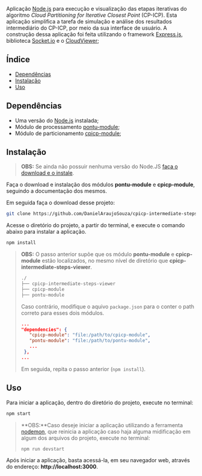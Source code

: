 Aplicação [Node.js](https://nodejs.org/) para execução e visualização das etapas iterativas do algoritmo _Cloud Partitioning for Iterative Closest Point_ (CP-ICP). Esta aplicação simplifica a tarefa de simulação e análise dos resultados intermediário do CP-ICP, por meio da sua interface de usuário. A construção dessa aplicação foi feita utilizando o framework [Express.js](https://expressjs.com/), biblioteca [Socket.io](Socket.io) e o [CloudViewer](https://github.com/DanielAraujoSouza/CloudViewer);

## Índice

- [Dependências](#dependências)
- [Instalação](#instalação)
- [Uso](#uso)

## Dependências

- Uma versão do [Node.js](https://nodejs.org/) instalada;
- Módulo de processamento [pontu-module](https://github.com/DanielAraujoSouza/pontu-module);
- Módulo de particionamento [cpicp-module](https://github.com/DanielAraujoSouza/cpicp-module);

## Instalação

> **OBS:** Se ainda não possuir nenhuma versão do Node.JS [faça o download e o instale](https://nodejs.org/en/download/).

Faça o download e instalação dos módulos **pontu-module** e **cpicp-module**, seguindo a documentação dos mesmos.

Em seguida faça o download desse projeto:

```bash
git clone https://github.com/DanielAraujoSouza/cpicp-intermediate-steps-viewer
```

Acesse o diretório do projeto, a partir do terminal, e execute o comando abaixo para instalar a aplicação.

```bash
npm install
```

> **OBS:** O passo anterior supõe que os módulo **pontu-module** e **cpicp-module** estão localizados, no mesmo nível de diretório que **cpicp-intermediate-steps-viewer**.
>
> ```bash
> ./
> ├── cpicp-intermediate-steps-viewer
> ├── cpicp-module
> ├── pontu-module
> ```
>
> Caso contrário, modifique o aquivo `package.json` para o conter o path correto para esses dois módulos.
>
> ```json
> ...
> "dependencies": {
>    "cpicp-module": "file:/path/to/cpicp-module",
>    "pontu-module": "file:/path/to/pontu-module",
>    ...
>  },
> ...
> ```
>
> Em seguida, repita o passo anterior (`npm install`).

## Uso

Para iniciar a aplicação, dentro do diretório do projeto, execute no terminal:

```bash
npm start
```

> **OBS:**Caso deseje iniciar a aplicação utilizando a ferramenta [nodemon](https://nodemon.io/), que reinicia a aplicação caso haja alguma midificação em algum dos arquivos do projeto, execute no terminal:
>
> ```bash
> npm run devstart
> ```

Após iniciar a aplicação, basta acessá-la, em seu navegador web, através do endereço: **http://localhost:3000**.
